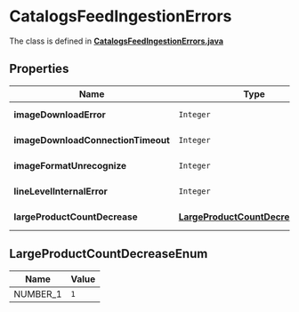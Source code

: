 

# CatalogsFeedIngestionErrors

The class is defined in **[CatalogsFeedIngestionErrors.java](../../src/main/java/org/openapitools/model/CatalogsFeedIngestionErrors.java)**

## Properties

Name | Type | Description | Notes
------------ | ------------- | ------------- | -------------
**imageDownloadError** | `Integer` |  |  [optional property]
**imageDownloadConnectionTimeout** | `Integer` |  |  [optional property]
**imageFormatUnrecognize** | `Integer` |  |  [optional property]
**lineLevelInternalError** | `Integer` |  |  [optional property]
**largeProductCountDecrease** | [**LargeProductCountDecreaseEnum**](#LargeProductCountDecreaseEnum) |  |  [optional property]





## LargeProductCountDecreaseEnum

Name | Value
---- | -----
NUMBER_1 | `1`


